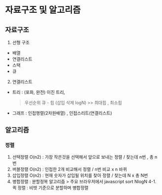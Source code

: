 # 자료구조 및 알고리즘

## 자료구조

1. 선형 구조

- 배열
- 연결리스트
- 스택
- 큐

2. 연결리스트

- 트리 : (포화, 완전) 이진 트리,
  > 우선순위 큐 - 힙 (삽입 삭제 logN) >> 최대힙 , 최소힙
- 그래프 : 인접행렬(2차원배열) , 인접스리트(연결리스트)

## 알고리즘

### 정렬

1. 선택정렬 O(n2) : 가장 작은것을 선택해서 앞으로 보내는 정렬 / 찾는데 n번 , 총 n번
2. 버블정렬 O(n2) : 인접한 2개 비교해서 정렬 / n번 비교 x n 바퀴
3. 삽입정렬 O(n2) : 현재 숫자가 삽입될 위치를 찾아 정렬 / 찾는데 N x 총 N번
4. 병합정렬 : 분할정복 알고리즘 > 주요 브라우저에서 javascript sort NlogN
   4-1. 퀵 정렬 : 비벗 기준으로 분할하며 병합정렬
